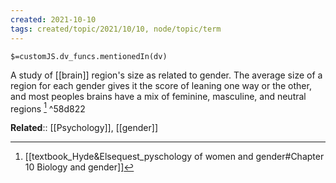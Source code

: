 ```yaml
---
created: 2021-10-10
tags: created/topic/2021/10/10, node/topic/term
---
```

`$=customJS.dv_funcs.mentionedIn(dv)`


A study of [[brain]] region's size as related to gender. The average size of a region for each gender gives it the score of leaning one way or the other, and most peoples brains have a mix of feminine, masculine, and neutral regions [^1] ^58d822

**Related**:: [[Psychology]], [[gender]]

[^1]: [[textbook_Hyde&Elsequest_pyschology of women and gender#Chapter 10 Biology and gender]]
